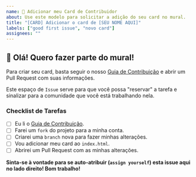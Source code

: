 ```yaml
---
name: 🙋 Adicionar meu Card de Contribuidor
about: Use este modelo para solicitar a adição do seu card no mural.
title: "[CARD] Adicionar o card de [SEU NOME AQUI]"
labels: ["good first issue", "novo card"]
assignees: ""
---
```


## 👋 Olá! Quero fazer parte do mural!

Para criar seu card, basta seguir o nosso [Guia de Contribuição](./CONTRIBUTING.md) e abrir um Pull Request com suas informações.

Este espaço de `Issue` serve para que você possa "reservar" a tarefa e sinalizar para a comunidade que você está trabalhando nela.

### Checklist de Tarefas

- [ ] Eu li o [Guia de Contribuição](./CONTRIBUTING.md).
- [ ] Farei um `fork` do projeto para a minha conta.
- [ ] Criarei uma `branch` nova para fazer minhas alterações.
- [ ] Vou adicionar meu card ao `index.html`.
- [ ] Abrirei um Pull Request com as minhas alterações.

**Sinta-se à vontade para se auto-atribuir (`assign yourself`) esta issue aqui no lado direito! Bom trabalho!**
